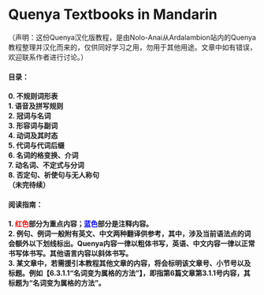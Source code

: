 # Quenya Textbooks in Mandarin
（声明：这份Quenya汉化版教程，是由Nolo-Anai从Ardalambion站内的Quenya教程整理并汉化而来的，仅供同好学习之用，勿用于其他用途。文章中如有错误，欢迎联系作者进行讨论。）

<h4>目录：<h4>
  0. 不规则词形表<br>
  1. 语音及拼写规则<br>
  2. 冠词与名词<br>
  3. 形容词与副词<br>
  4. 动词及其时态<br>
  5. 代词与代词后缀<br>
  6. 名词的格变换、介词<br>
  7. 动名词、不定式与分词<br>
  8. 否定句、祈使句与无人称句<br>
  （未完待续）

<h4>阅读指南：<h4>
  1. <font color = red>红色</font>部分为重点内容；<font color = blue>蓝色</font>部分是注释内容。<br>
  2. 例句、例词一般附有英文、中文两种翻译供参考，其中，涉及当前语法点的词会额外以下划线标出。Quenya内容一律以粗体书写，英语、中文内容一律以正常书写体书写。其他语言内容以斜体书写。<br>
  3. 某文章中，若需援引本教程其他文章的内容，将会标明该文章号、小节号以及标题。例如【6.3.1.1“名词变为属格的方法”】，即指第6篇文章第3.1.1号内容，其标题为“名词变为属格的方法”。<br>
